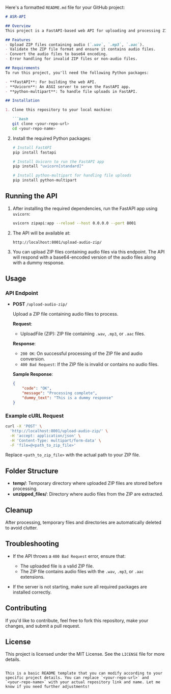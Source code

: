 Here's a formatted `README.md` file for your GitHub project:

```markdown
# ASR-API

## Overview
This project is a FastAPI-based web API for uploading and processing ZIP files containing audio files. The API checks if the uploaded file is a valid ZIP file, extracts audio files from it, and converts them to base64 format for further processing.

## Features
- Upload ZIP files containing audio (`.wav`, `.mp3`, `.aac`).
- Validate the ZIP file format and ensure it contains audio files.
- Convert the audio files to base64 encoding.
- Error handling for invalid ZIP files or non-audio files.

## Requirements
To run this project, you'll need the following Python packages:

- **FastAPI**: For building the web API.
- **Uvicorn**: An ASGI server to serve the FastAPI app.
- **python-multipart**: To handle file uploads in FastAPI.

## Installation

1. Clone this repository to your local machine:

   ```bash
   git clone <your-repo-url>
   cd <your-repo-name>
   ```

2. Install the required Python packages:

   ```bash
   # Install FastAPI
   pip install fastapi

   # Install Uvicorn to run the FastAPI app
   pip install "uvicorn[standard]"

   # Install python-multipart for handling file uploads
   pip install python-multipart
   ```

## Running the API

1. After installing the required dependencies, run the FastAPI app using `uvicorn`:

   ```bash
   uvicorn zipapi:app --reload --host 0.0.0.0 --port 8001
   ```

2. The API will be available at:

   ```
   http://localhost:8001/upload-audio-zip/
   ```

3. You can upload ZIP files containing audio files via this endpoint. The API will respond with a base64-encoded version of the audio files along with a dummy response.

## Usage

### API Endpoint

- **POST** `/upload-audio-zip/`
  
  Upload a ZIP file containing audio files to process.

  **Request**:
  - UploadFile (ZIP): ZIP file containing `.wav`, `.mp3`, or `.aac` files.

  **Response**:
  - `200 OK`: On successful processing of the ZIP file and audio conversion.
  - `400 Bad Request`: If the ZIP file is invalid or contains no audio files.
  
  **Sample Response**:

  ```json
  {
      "code": "OK",
      "message": "Processing complete",
      "dummy_text": "This is a dummy response"
  }
  ```

### Example cURL Request

```bash
curl -X 'POST' \
  'http://localhost:8001/upload-audio-zip/' \
  -H 'accept: application/json' \
  -H 'Content-Type: multipart/form-data' \
  -F 'file=@<path_to_zip_file>'
```

Replace `<path_to_zip_file>` with the actual path to your ZIP file.

## Folder Structure

- **temp/**: Temporary directory where uploaded ZIP files are stored before processing.
- **unzipped_files/**: Directory where audio files from the ZIP are extracted.

## Cleanup

After processing, temporary files and directories are automatically deleted to avoid clutter.

## Troubleshooting

- If the API throws a `400 Bad Request` error, ensure that:
  - The uploaded file is a valid ZIP file.
  - The ZIP file contains audio files with the `.wav`, `.mp3`, or `.aac` extensions.
  
- If the server is not starting, make sure all required packages are installed correctly.

## Contributing

If you'd like to contribute, feel free to fork this repository, make your changes, and submit a pull request.

## License

This project is licensed under the MIT License. See the `LICENSE` file for more details.
```

This is a basic README template that you can modify according to your specific project details. You can replace `<your-repo-url>` and `<your-repo-name>` with your actual repository link and name. Let me know if you need further adjustments!

